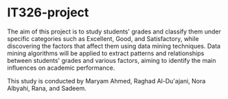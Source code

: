 # IT326-project

The aim of this project is to study students' grades and classify them under specific categories such as Excellent, Good, and Satisfactory, while discovering the factors that affect them using data mining techniques. Data mining algorithms will be applied to extract patterns and relationships between students' grades and various factors, aiming to identify the main influences on academic performance.

This study is conducted by Maryam Ahmed, Raghad Al-Du'ajani, Nora Albyahi, Rana, and Sadeem. 
